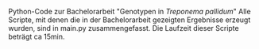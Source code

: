 Python-Code zur Bachelorarbeit "Genotypen in *Treponema pallidum*"
Alle Scripte, mit denen die in der Bachelorarbeit gezeigten Ergebnisse erzeugt wurden, sind in main.py zusammengefasst.
Die Laufzeit dieser Scripte beträgt ca 15min.